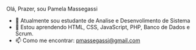  Olá, Prazer, sou Pamela Massegassi

- 🔭 Atualmente sou estudante de Analise e Desenvolimento de Sistema 
- 🌱 Estou aprendendo HTML, CSS, JavaScript, PHP, Banco de Dados e Scrum.
- 📫 Como me encontrar: pmassegassi@gmail.com

